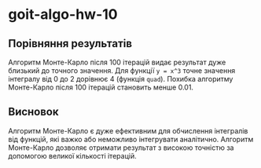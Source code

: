 # goit-algo-hw-10

## Порівняння результатів 
Алгоритм Монте-Карло після 100 ітерацій видає результат дуже близький до точного значення.
Для функції `y = x^3` точне значення інтегралу від 0 до 2 дорівнює 4 (функція `quad`). 
Похибка алгоритму Монте-Карло після 100 ітерацій становить менше 0.01.

## Висновок
Алгоритм Монте-Карло є дуже ефективним для обчислення інтегралів від функцій, які важко або неможливо інтегрувати аналітично.
Алгоритм Монте-Карло дозволяє отримати результат з високою точністю за допомогою великої кількості ітерацій.
